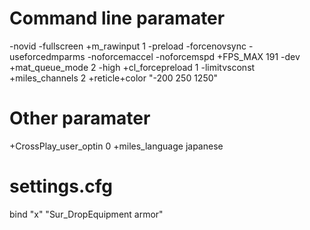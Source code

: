# Command line paramater

-novid -fullscreen +m_rawinput 1 -preload -forcenovsync -useforcedmparms -noforcemaccel -noforcemspd +FPS_MAX 191 -dev +mat_queue_mode 2 -high +cl_forcepreload 1 -limitvsconst +miles_channels 2 +reticle+color "-200 250 1250"

# Other paramater

+CrossPlay_user_optin 0 +miles_language japanese

# settings.cfg

bind "x" "Sur_DropEquipment armor"
